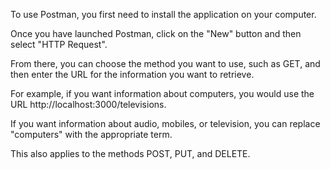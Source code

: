 To use Postman, you first need to install the application on your computer.

Once you have launched Postman, click on the "New" button and then select "HTTP Request". 

From there, you can choose the method you want to use, such as GET, and then enter the URL for the information you want to retrieve.

For example, if you want information about computers, you would use the URL http://localhost:3000/televisions. 

If you want information about audio, mobiles, or television, you can replace "computers" with the appropriate term. 

This also applies to the methods POST, PUT, and DELETE.
